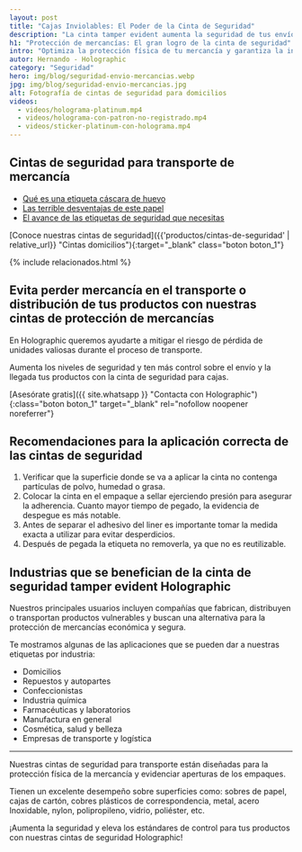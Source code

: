 ```yaml
---
layout: post
title: "Cajas Inviolables: El Poder de la Cinta de Seguridad"
description: "La cinta tamper evident aumenta la seguridad de tus envíos. Protege tu mercancía con tecnología que evidencia cualquier intento de manipulación"
h1: "Protección de mercancías: El gran logro de la cinta de seguridad"
intro: "Optimiza la protección física de tu mercancía y garantiza la integridad de tus productos en tránsito."
autor: Hernando - Holographic
category: "Seguridad"
hero: img/blog/seguridad-envio-mercancias.webp
jpg: img/blog/seguridad-envio-mercancias.jpg
alt: Fotografía de cintas de seguridad para domicilios
videos:
  - videos/holograma-platinum.mp4
  - videos/holograma-con-patron-no-registrado.mp4
  - videos/sticker-platinum-con-holograma.mp4
---
```

## Cintas de seguridad para transporte de mercancía

- [Qué es una etiqueta cáscara de huevo](#qué-son-las-etiquetas-cáscara-de-huevo)
- [Las terrible desventajas de este papel](#desventajas-de-las-etiquetas-cáscara-de-huevo)
- [El avance de las etiquetas de seguridad que necesitas](#la-transición-hacia-las-etiquetas-con-hologramas-de-seguridad)

[Conoce nuestras cintas de seguridad]({{'productos/cintas-de-seguridad' | relative_url}} "Cintas domicilios"){:target="_blank" class="boton boton_1"}

{% include relacionados.html %}

## Evita perder mercancía en el transporte o distribución de tus productos con nuestras cintas de protección de mercancías

En Holographic queremos ayudarte a mitigar el riesgo de pérdida de unidades valiosas durante el proceso de transporte.

Aumenta los niveles de seguridad y ten más control sobre el envío y la llegada tus productos con la cinta de seguridad para cajas.

[Asesórate gratis]({{ site.whatsapp }} "Contacta con Holographic"){:class="boton boton_1" target="_blank" rel="nofollow noopener noreferrer"}

## Recomendaciones para la aplicación correcta de las cintas de seguridad

1. Verificar que la superficie donde se va a aplicar la cinta no contenga partículas de polvo, humedad o grasa.
2. Colocar la cinta en el empaque a sellar ejerciendo presión para asegurar la adherencia. Cuanto mayor tiempo de pegado, la evidencia de despegue es más notable.
3. Antes de separar el adhesivo del liner es importante tomar la medida exacta a utilizar para evitar desperdicios.
4. Después de pegada la etiqueta no removerla, ya que no es reutilizable.

## Industrias que se benefician de la cinta de seguridad tamper evident Holographic

Nuestros principales usuarios incluyen compañías que fabrican, distribuyen o transportan productos vulnerables y buscan una alternativa para la protección de mercancías económica y segura.

Te mostramos algunas de las aplicaciones que se pueden dar a nuestras etiquetas por industria:

- Domicilios
- Repuestos y autopartes
- Confeccionistas
- Industria química
- Farmacéuticas y laboratorios
- Manufactura en general
- Cosmética, salud y belleza
- Empresas de transporte y logística

---

Nuestras cintas de seguridad para transporte están diseñadas para la protección física de la mercancía  y evidenciar aperturas de los empaques.

Tienen un excelente desempeño sobre superficies como: sobres de papel, cajas de cartón, cobres plásticos de correspondencia, metal, acero Inoxidable, nylon, polipropileno, vidrio, poliéster, etc.

¡Aumenta la seguridad y eleva los estándares de control para tus productos con nuestras cintas de seguridad Holographic!